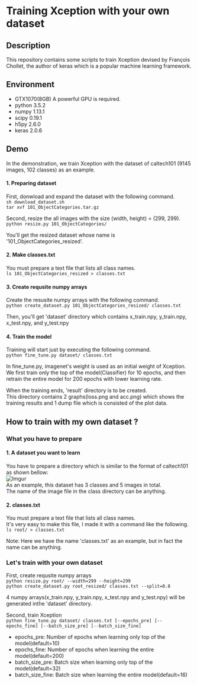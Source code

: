 Training Xception with your own dataset
====================================

## Description  
This repository contains some scripts to train Xception devised by François Chollet, the author of keras which is a popular machine learning framework.  

## Environment
* GTX1070(8GB) A powerful GPU is required.
* python 3.5.2
* numpy 1.13.1
* scipy 0.19.1
* h5py 2.6.0
* keras 2.0.6

## Demo
In the demonstration, we train Xception with the dataset of caltech101
(9145 images, 102 classes) as an example.  

#### 1. Preparing dataset
First, donwload and expand the dataset with the following command.  
`sh download_dataset.sh`  
`tar xvf 101_ObjectCategories.tar.gz`  

Second, resize the all images with the size (width, height) = (299, 299).  
`python resize.py 101_ObjectCategories/`

You'll get the resized dataset whose name is '101\_ObjectCategories\_resized'.

#### 2. Make classes.txt
You must prepare a text file that lists all class names.  
`ls 101_ObjectCategories_resized > classes.txt`  

#### 3. Create requsite numpy arrays
Create the resusite numpy arrays with the following command.  
`python create_dataset.py 101_ObjectCategories_resized/ classes.txt`  

Then, you'll get 'dataset' directory which contains
x\_train.npy, y\_train.npy, x\_test.npy, and y\_test.npy  

#### 4. Train the model
Training will start just by executing the following command.  
`python fine_tune.py dataset/ classes.txt`  

In fine\_tune.py, imagenet's weight is used as an initial weight of Xception.  
We first train only the top of the model(Classifier) for 10 epochs, and
then retrain the entire model for 200 epochs with lower learning rate.  

When the training ends, 'result' directory is to be created.  
This directory contains 2 graphs(loss.png and acc.png) which shows the
training results and 1 dump file which is consisted of the plot data.


## How to train with my own dataset ?
### What you have to prepare
#### 1. A dataset you want to learn
You have to prepare a directory which is similar to the format of caltech101
as shown bellow:  
![Imgur](http://i.imgur.com/qBa9cKr.png)  
As an example, this dataset has 3 classes and 5 images in total.  
The name of the image file in the class directory can be anything.  

#### 2. classes.txt
You must prepare a text file that lists all class names.  
It's very easy to make this file, I made it with a command like the following.  
`ls root/ > classes.txt`  

Note: Here we have the name 'classes.txt' as an example, but in fact the name can be anything.  

### Let's train with your own dataset
First, create requsite numpy arrays  
`python resize.py root/ --width=299 --height=299`  
`python create_dataset.py root_resized/ classes.txt --split=0.8`  

4 numpy arrays(x\_train.npy, y\_train.npy, x\_test.npy and y\_test.npy) will
be generated inthe 'dataset' directory.

Second, train Xception  
`python fine_tune.py dataset/ classes.txt [--epochs_pre] [--epochs_fine] [--batch_size_pre] [--batch_size_fine]`  

* epochs\_pre: Number of epochs when learning only top of the model(default=10)
* epochs\_fine: Number of epochs when learning the entire model(default=200)
* batch\_size\_pre: Batch size when learning only top of the model(default=32)
* batch\_size\_fine: Batch size when learning the entire model(default=16)


